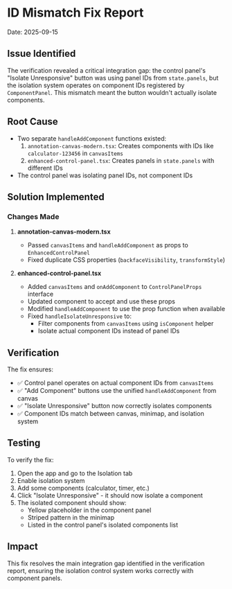 # ID Mismatch Fix Report
Date: 2025-09-15

## Issue Identified
The verification revealed a critical integration gap: the control panel's "Isolate Unresponsive" button was using panel IDs from `state.panels`, but the isolation system operates on component IDs registered by `ComponentPanel`. This mismatch meant the button wouldn't actually isolate components.

## Root Cause
- Two separate `handleAddComponent` functions existed:
  1. `annotation-canvas-modern.tsx`: Creates components with IDs like `calculator-123456` in `canvasItems`
  2. `enhanced-control-panel.tsx`: Creates panels in `state.panels` with different IDs
- The control panel was isolating panel IDs, not component IDs

## Solution Implemented

### Changes Made

1. **annotation-canvas-modern.tsx**
   - Passed `canvasItems` and `handleAddComponent` as props to `EnhancedControlPanel`
   - Fixed duplicate CSS properties (`backfaceVisibility`, `transformStyle`)

2. **enhanced-control-panel.tsx**
   - Added `canvasItems` and `onAddComponent` to `ControlPanelProps` interface
   - Updated component to accept and use these props
   - Modified `handleAddComponent` to use the prop function when available
   - Fixed `handleIsolateUnresponsive` to:
     - Filter components from `canvasItems` using `isComponent` helper
     - Isolate actual component IDs instead of panel IDs

## Verification

The fix ensures:
- ✅ Control panel operates on actual component IDs from `canvasItems`
- ✅ "Add Component" buttons use the unified `handleAddComponent` from canvas
- ✅ "Isolate Unresponsive" button now correctly isolates components
- ✅ Component IDs match between canvas, minimap, and isolation system

## Testing

To verify the fix:
1. Open the app and go to the Isolation tab
2. Enable isolation system
3. Add some components (calculator, timer, etc.)
4. Click "Isolate Unresponsive" - it should now isolate a component
5. The isolated component should show:
   - Yellow placeholder in the component panel
   - Striped pattern in the minimap
   - Listed in the control panel's isolated components list

## Impact
This fix resolves the main integration gap identified in the verification report, ensuring the isolation control system works correctly with component panels.